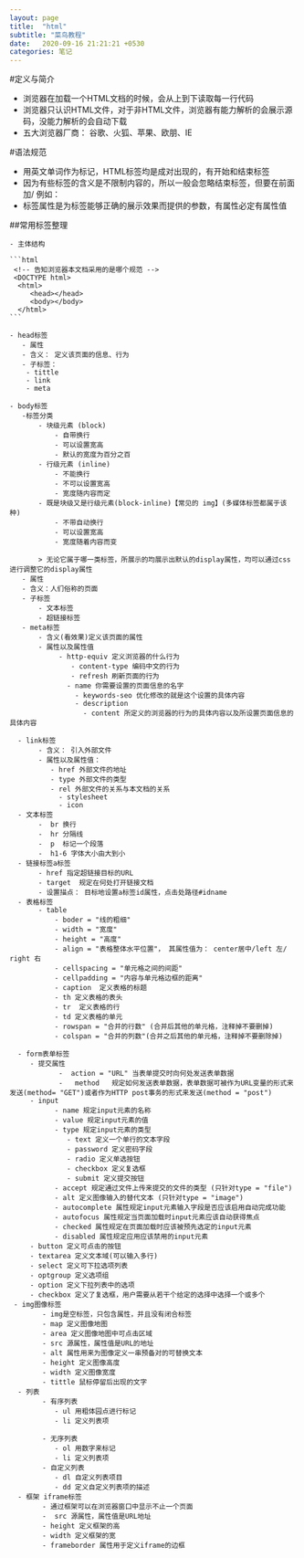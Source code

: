 ```yaml
---
layout: page
title:  "html"
subtitle: "菜鸟教程"
date:   2020-09-16 21:21:21 +0530
categories: 笔记
--- 
```


#定义与简介 

   - 浏览器在加载一个HTML文档的时候，会从上到下读取每一行代码  
   - 浏览器只认识HTML文件，对于非HTML文件，浏览器有能力解析的会展示源码，没能力解析的会自动下载 
   - 五大浏览器厂商： 谷歌、火狐、苹果、欧朋、IE

#语法规范 
 
   - 用英文单词作为标记，HTML标签均是成对出现的，有开始和结束标签
   - 因为有些标签的含义是不限制内容的，所以一般会忽略结束标签，但要在前面加/
     例如：<img src="" />
   - 标签属性是为标签能够正确的展示效果而提供的参数，有属性必定有属性值

  ##常用标签整理

    - 主体结构
  
    ```html
     <!-- 告知浏览器本文档采用的是哪个规范 -->
     <DOCTYPE html>
      <html>
         <head></head>
         <body></body>
      </html>
    ```
    
    - head标签
       - 属性
       - 含义： 定义该页面的信息、行为
       - 子标签： 
        - tittle
        - link 
        - meta
  
    - body标签 
       -标签分类
           - 块级元素 (block)
               - 自带换行
               - 可以设置宽高
               - 默认的宽度为百分之百
           - 行级元素 (inline)
               - 不能换行
               - 不可以设置宽高
               - 宽度随内容而定   
           - 既是块级又是行级元素(block-inline)【常见的 img】(多媒体标签都属于该种)
               - 不带自动换行
               - 可以设置宽高
               - 宽度随着内容而变

           > 无论它属于哪一类标签，所展示的均展示出默认的display属性，均可以通过css进行调整它的display属性        
       - 属性
       - 含义：人们俗称的页面
       - 子标签
           - 文本标签
           - 超链接标签
       - meta标签
           - 含义(看效果)定义该页面的属性
           - 属性以及属性值
                - http-equiv 定义浏览器的什么行为
                   - content-type 编码中文的行为
                   - refresh 刷新页面的行为
                  - name 你需要设置的页面信息的名字
                    - keywords-seo 优化修改的就是这个设置的具体内容
                    - description   
                      - content 所定义的浏览器的行为的具体内容以及所设置页面信息的具体内容

      - link标签 
           - 含义： 引入外部文件
           - 属性以及属性值：
              - href 外部文件的地址
              - type 外部文件的类型
              - rel 外部文件的关系与本文档的关系
                - stylesheet
                - icon
      - 文本标签 
           -  br 换行
           -  hr 分隔线
           -  p  标记一个段落
           -  h1-6 字体大小由大到小             
      - 链接标签a标签 
           - href 指定超链接目标的URL
           - target  规定在何处打开链接文档
           - 设置描点： 目标地设置a标签id属性，点击处路径#idname
      - 表格标签 
           - table 
               - boder = "线的粗细" 
               - width = "宽度"
               - height = "高度"
               - align = "表格整体水平位置"， 其属性值为： center居中/left 左/ right 右 
               - cellspacing = "单元格之间的间距" 
               - cellpadding = "内容与单元格边框的距离" 
               - caption  定义表格的标题 
               - th 定义表格的表头
               - tr  定义表格的行
               - td 定义表格的单元
               - rowspan = "合并的行数" (合并后其他的单元格，注释掉不要删掉)
               - colspan = "合并的列数"(合并之后其他的单元格，注释掉不要删除掉)
              
      - form表单标签 
         - 提交属性 
                -  action = "URL" 当表单提交时向何处发送表单数据
                -   method   规定如何发送表单数据，表单数据可被作为URL变量的形式来发送(method= "GET")或者作为HTTP post事务的形式来发送(method = "post")
         - input 
               - name 规定input元素的名称
               - value 规定input元素的值
               - type 规定input元素的类型
                  - text 定义一个单行的文本字段
                  - password 定义密码字段
                  - radio 定义单选按钮
                  - checkbox 定义复选框
                  - submit 定义提交按钮
               - accept 规定通过文件上传来提交的文件的类型 (只针对type = "file")
               - alt 定义图像输入的替代文本 (只针对type = "image")
               - autocomplete 属性规定input元素输入字段是否应该启用自动完成功能
               - autofocus 属性规定当页面加载时input元素应该自动获得焦点
               - checked 属性规定在页面加载时应该被预先选定的input元素
               - disabled 属性规定应用应该禁用的input元素
         - button 定义可点击的按钮
         - textarea 定义文本域(可以输入多行)
         - select 定义可下拉选项列表
         - optgroup 定义选项组
         - option 定义下拉列表中的选项
         - checkbox 定义了复选框，用户需要从若干个给定的选择中选择一个或多个
     - img图像标签 
            - img是空标签，只包含属性，并且没有闭合标签
            - map 定义图像地图
            - area 定义图像地图中可点击区域
            - src 源属性，属性值是URL的地址
            - alt 属性用来为图像定义一串预备对的可替换文本
            - height 定义图像高度
            - width 定义图像宽度
            - tittle 鼠标停留后出现的文字
      - 列表
            - 有序列表 
               - ul 用粗体园点进行标记
               - li 定义列表项

            - 无序列表 
               - ol 用数字来标记
               - li 定义列表项  
            - 自定义列表
               - dl 自定义列表项目
               - dd 定义自定义列表项的描述   
      - 框架 iframe标签
            - 通过框架可以在浏览器窗口中显示不止一个页面
            -  src 源属性，属性值是URL地址
            - height 定义框架的高 
            - width 定义框架的宽
            - frameborder 属性用于定义iframe的边框


              



                

                               
                      




